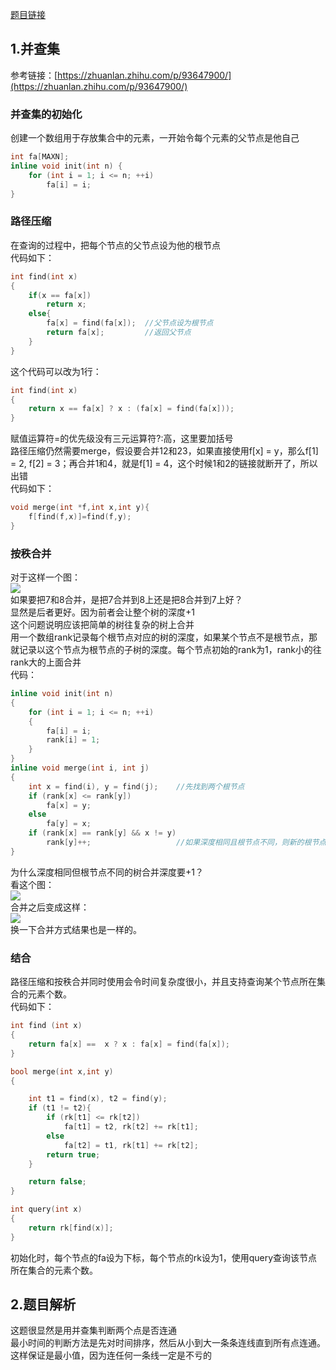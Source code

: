 [题目链接](https://www.luogu.com.cn/problem/P1111)  

## 1.并查集  
参考链接：[https://zhuanlan.zhihu.com/p/93647900/](https://zhuanlan.zhihu.com/p/93647900/)  
### 并查集的初始化  
创建一个数组用于存放集合中的元素，一开始令每个元素的父节点是他自己  
```cpp
int fa[MAXN];
inline void init(int n) {
    for (int i = 1; i <= n; ++i)
        fa[i] = i;
}
```  
### 路径压缩  
在查询的过程中，把每个节点的父节点设为他的根节点  
代码如下：  
```cpp
int find(int x)
{
    if(x == fa[x])
        return x;
    else{
        fa[x] = find(fa[x]);  //父节点设为根节点
        return fa[x];         //返回父节点
    }
}
```
这个代码可以改为1行：  
```cpp 
int find(int x)
{
    return x == fa[x] ? x : (fa[x] = find(fa[x]));
}
```  
赋值运算符=的优先级没有三元运算符?:高，这里要加括号  
路径压缩仍然需要merge，假设要合并12和23，如果直接使用f[x] = y，那么f[1] = 2, f[2] = 3；再合并1和4，就是f[1] = 4，这个时候1和2的链接就断开了，所以出错  
代码如下：  
```cpp
void merge(int *f,int x,int y){
	f[find(f,x)]=find(f,y);
}
```  

### 按秩合并  
对于这样一个图：  
![](https://pic2.zhimg.com/80/v2-d3ff42bb79a6bc751f47daf3fc70e0d9_720w.jpg)    
如果要把7和8合并，是把7合并到8上还是把8合并到7上好？  
显然是后者更好。因为前者会让整个树的深度+1  
这个问题说明应该把简单的树往复杂的树上合并  
用一个数组rank记录每个根节点对应的树的深度，如果某个节点不是根节点，那就记录以这个节点为根节点的子树的深度。每个节点初始的rank为1，rank小的往rank大的上面合并  
代码：  
```cpp
inline void init(int n)
{
    for (int i = 1; i <= n; ++i)
    {
        fa[i] = i;
        rank[i] = 1;
    }
}
inline void merge(int i, int j)
{
    int x = find(i), y = find(j);    //先找到两个根节点
    if (rank[x] <= rank[y])
        fa[x] = y;
    else
        fa[y] = x;
    if (rank[x] == rank[y] && x != y)
        rank[y]++;                   //如果深度相同且根节点不同，则新的根节点的深度+1
}
```  
为什么深度相同但根节点不同的树合并深度要+1？  
看这个图：  
![](https://pic1.zhimg.com/80/v2-de356190829600f438058e8615c7a5ac_720w.jpg)  
合并之后变成这样：  
![](https://pic3.zhimg.com/80/v2-a829932f008f000440942cb8df393662_720w.jpg)  
换一下合并方式结果也是一样的。 

### 结合  
路径压缩和按秩合并同时使用会令时间复杂度很小，并且支持查询某个节点所在集合的元素个数。  
代码如下：  
```cpp
int find (int x)
{
    return fa[x] ==  x ? x : fa[x] = find(fa[x]);
}

bool merge(int x,int y)
{

    int t1 = find(x), t2 = find(y);
    if (t1 != t2){
        if (rk[t1] <= rk[t2])
            fa[t1] = t2, rk[t2] += rk[t1];
        else
            fa[t2] = t1, rk[t1] += rk[t2];
        return true;
    }

    return false;
}

int query(int x)
{
    return rk[find(x)];
}
```  
初始化时，每个节点的fa设为下标，每个节点的rk设为1，使用query查询该节点所在集合的元素个数。  

## 2.题目解析  
这题很显然是用并查集判断两个点是否连通  
最小时间的判断方法是先对时间排序，然后从小到大一条条连线直到所有点连通。这样保证是最小值，因为连任何一条线一定是不亏的  

